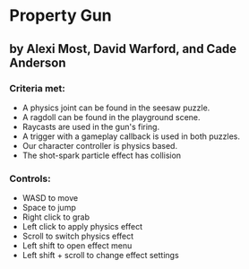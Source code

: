 # Property Gun
## by Alexi Most, David Warford, and Cade Anderson

### Criteria met:
- A physics joint can be found in the seesaw puzzle.
- A ragdoll can be found in the playground scene.
- Raycasts are used in the gun's firing.
- A trigger with a gameplay callback is used in both puzzles.
- Our character controller is physics based.
- The shot-spark particle effect has collision

### Controls:
- WASD to move
- Space to jump
- Right click to grab
- Left click to apply physics effect
- Scroll to switch physics effect
- Left shift to open effect menu
- Left shift + scroll to change effect settings


